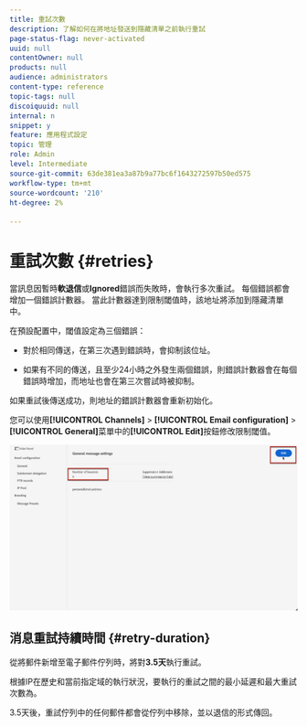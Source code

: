 ```yaml
---
title: 重試次數
description: 了解如何在將地址發送到隱藏清單之前執行重試
page-status-flag: never-activated
uuid: null
contentOwner: null
products: null
audience: administrators
content-type: reference
topic-tags: null
discoiquuid: null
internal: n
snippet: y
feature: 應用程式設定
topic: 管理
role: Admin
level: Intermediate
source-git-commit: 63de381ea3a87b9a77bc6f1643272597b50ed575
workflow-type: tm+mt
source-wordcount: '210'
ht-degree: 2%

---
```



# 重試次數 {#retries}

當訊息因暫時&#x200B;**軟退信**&#x200B;或&#x200B;**Ignored**&#x200B;錯誤而失敗時，會執行多次重試。 每個錯誤都會增加一個錯誤計數器。 當此計數器達到限制閾值時，該地址將添加到隱藏清單中。

在預設配置<!--so can you edit this setting or not?? contradictory information was given-->中，閾值設定為三個錯誤：

* 對於相同傳送，在第三次遇到錯誤時，會抑制該位址。

* 如果有不同的傳送，且至少24小時之外發生兩個錯誤，則錯誤計數器會在每個錯誤時增加，而地址也會在第三次嘗試時被抑制。

如果重試後傳送成功，則地址的錯誤計數器會重新初始化。

您可以使用&#x200B;**[!UICONTROL Channels]** > **[!UICONTROL Email configuration]** > **[!UICONTROL General]**&#x200B;菜單中的&#x200B;**[!UICONTROL Edit]**&#x200B;按鈕修改限制閾值。<!--currently you can edit this in staging // now I see in UI: Suppression rule > Bounce days??? > 4-->

![](../assets/retries-edition.png)

## 消息重試持續時間 {#retry-duration}

從將郵件新增至電子郵件佇列時，將對&#x200B;**3.5天**&#x200B;執行重試。

根據IP在歷史和當前指定域的執行狀況，要執行的重試之間的最小延遲和最大重試次數為<!--managed by the Enhanced MTA,-->。

3.5天後，重試佇列中的任何郵件都會從佇列中移除，並以退信的形式傳回。<!--???-->